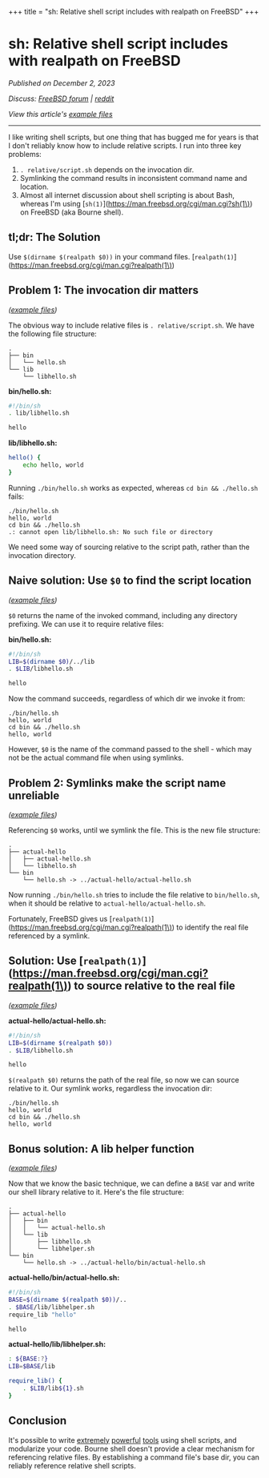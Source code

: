+++
title = "sh: Relative shell script includes with realpath on FreeBSD"
+++

# sh: Relative shell script includes with realpath on FreeBSD

_Published on December 2, 2023_

_Discuss:
[FreeBSD forum](https://forums.freebsd.org/threads/article-relative-shell-script-includes-with-realpath-on-freebsd.91270/)
\|
[reddit](https://www.reddit.com/r/freebsd/comments/189k7d8/sh_relative_shell_script_includes_with_realpath/)_

_View this article's [example files](/dir?ci=trunk&name=www/sh-relative-shell-script-includes-with-realpath-on-freebsd)_

---

I like writing shell scripts, but one thing that has bugged me for years is that I don't reliably know how to include relative scripts.
I run into three key problems:

1. `. relative/script.sh` depends on the invocation dir.
2. Symlinking the command results in inconsistent command name and location.
3. Almost all internet discussion about shell scripting is about Bash, whereas I'm using [`sh(1)`](https://man.freebsd.org/cgi/man.cgi?sh(1\)) on FreeBSD (aka Bourne shell).

## tl;dr: The Solution

Use `$(dirname $(realpath $0))` in your command files. [`realpath(1)`](https://man.freebsd.org/cgi/man.cgi?realpath(1\))

## Problem 1: The invocation dir matters

_([example files](/dir?ci=trunk&name=www/sh-relative-shell-script-includes-with-realpath-on-freebsd/1-naive-broken))_

The obvious way to include relative files is `. relative/script.sh`.
We have the following file structure:

```
.
├── bin
│   └── hello.sh
└── lib
    └── libhello.sh
```

**bin/hello.sh:**

```sh
#!/bin/sh
. lib/libhello.sh

hello
```

**lib/libhello.sh:**

```sh
hello() {
    echo hello, world
}
```

Running `./bin/hello.sh` works as expected, whereas `cd bin && ./hello.sh` fails:

```
./bin/hello.sh
hello, world
cd bin && ./hello.sh
.: cannot open lib/libhello.sh: No such file or directory
```

We need some way of sourcing relative to the script path, rather than the invocation directory.

## Naive solution: Use `$0` to find the script location

_([example files](/dir?ci=trunk&name=www/sh-relative-shell-script-includes-with-realpath-on-freebsd/2-dirname))_

`$0` returns the name of the invoked command, including any directory prefixing.
We can use it to require relative files:

**bin/hello.sh:**

```sh
#!/bin/sh
LIB=$(dirname $0)/../lib
. $LIB/libhello.sh

hello
```

Now the command succeeds, regardless of which dir we invoke it from:

```
./bin/hello.sh
hello, world
cd bin && ./hello.sh
hello, world
```

However, `$0` is the name of the command passed to the shell - which may not be the actual command file when using symlinks.

## Problem 2: Symlinks make the script name unreliable

_([example files](/dir?ci=trunk&name=www/sh-relative-shell-script-includes-with-realpath-on-freebsd/3-symlink-broken))_

Referencing `$0` works, until we symlink the file.
This is the new file structure:

```
.
├── actual-hello
│   ├── actual-hello.sh
│   └── libhello.sh
└── bin
    └── hello.sh -> ../actual-hello/actual-hello.sh
```

Now running `./bin/hello.sh` tries to include the file relative to `bin/hello.sh`, when it should be relative to `actual-hello/actual-hello.sh`.

Fortunately, FreeBSD gives us [`realpath(1)`](https://man.freebsd.org/cgi/man.cgi?realpath(1\)) to identify the real file referenced by a symlink.

## Solution: Use [`realpath(1)`](https://man.freebsd.org/cgi/man.cgi?realpath(1\)) to source relative to the real file

_([example files](/dir?ci=trunk&name=www/sh-relative-shell-script-includes-with-realpath-on-freebsd/4-symlink-realpath))_

**actual-hello/actual-hello.sh:**

```sh
#!/bin/sh
LIB=$(dirname $(realpath $0))
. $LIB/libhello.sh

hello
```

`$(realpath $0)` returns the path of the real file, so now we can source relative to it.
Our symlink works, regardless the invocation dir:

```
./bin/hello.sh
hello, world
cd bin && ./hello.sh
hello, world
```

## Bonus solution: A lib helper function

_([example files](/dir?ci=trunk&name=www/sh-relative-shell-script-includes-with-realpath-on-freebsd/5-libhelper))_

Now that we know the basic technique, we can define a `BASE` var and write our shell library relative to it.
Here's the file structure:

```
.
├── actual-hello
│   ├── bin
│   │   └── actual-hello.sh
│   └── lib
│       ├── libhello.sh
│       └── libhelper.sh
└── bin
    └── hello.sh -> ../actual-hello/bin/actual-hello.sh
```

**actual-hello/bin/actual-hello.sh:**

```sh
#!/bin/sh
BASE=$(dirname $(realpath $0))/..
. $BASE/lib/libhelper.sh
require_lib "hello"

hello
```

**actual-hello/lib/libhelper.sh:**

```sh
: ${BASE:?}
LIB=$BASE/lib

require_lib() {
    . $LIB/lib${1}.sh
}
```

## Conclusion

It's possible to write [extremely](https://github.com/freebsd/poudriere) [powerful](https://github.com/churchers/vm-bhyve) [tools](https://github.com/BastilleBSD/bastille) using shell scripts, and modularize your code.
Bourne shell doesn't provide a clear mechanism for referencing relative files.
By establishing a command file's base dir, you can reliably reference relative shell scripts.

